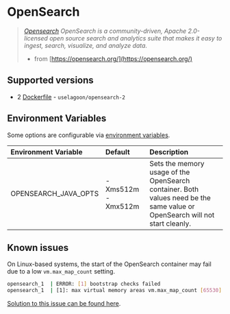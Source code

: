 # OpenSearch

> [_Opensearch_](https://opensearch.org/) _OpenSearch is a community-driven, Apache 2.0-licensed open source search and analytics suite that makes it easy to ingest, search, visualize, and analyze data._
>
> * from [https://opensearch.org/](https://opensearch.org/)

## Supported versions

* 2 [Dockerfile](https://github.com/uselagoon/lagoon-images/blob/main/images/opensearch/2.Dockerfile) - `uselagoon/opensearch-2`

## Environment Variables

Some options are configurable via [environment
variables](../using-lagoon-advanced/environment-variables.md).

| Environment Variable | Default           | Description                                                                                                                 |
| :------------------- | :---------------- | :-------------------------------------------------------------------------------------------------------------------------  |
| OPENSEARCH_JAVA_OPTS | -Xms512m -Xmx512m | Sets the memory usage of the OpenSearch container. Both values need be the same value or OpenSearch will not start cleanly. |

## Known issues

On Linux-based systems, the start of the OpenSearch container may fail due to a low `vm.max_map_count` setting.

```bash title="Error"
opensearch_1  | ERROR: [1] bootstrap checks failed
opensearch_1  | [1]: max virtual memory areas vm.max_map_count [65530] is too low, increase to at least [262144]
```

[Solution to this issue can be found here](https://opensearch.org/docs/latest/opensearch/install/important-settings/).
